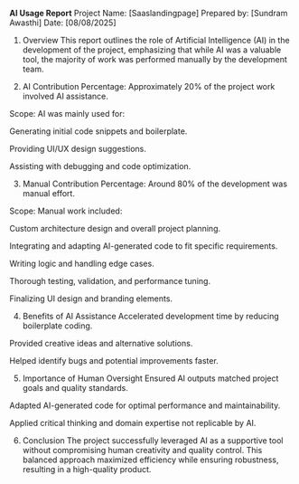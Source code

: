 **AI Usage Report**
Project Name: [Saaslandingpage]
Prepared by: [Sundram Awasthi]
Date: [08/08/2025]

1. Overview
This report outlines the role of Artificial Intelligence (AI) in the development of the project, emphasizing
that while AI was a valuable tool, the majority of work was performed manually by the development team.

3. AI Contribution
Percentage: Approximately 20% of the project work involved AI assistance.

Scope: AI was mainly used for:

Generating initial code snippets and boilerplate.

Providing UI/UX design suggestions.

Assisting with debugging and code optimization.



3. Manual Contribution
Percentage: Around 80% of the development was manual effort.

Scope: Manual work included:

Custom architecture design and overall project planning.

Integrating and adapting AI-generated code to fit specific requirements.

Writing  logic and handling edge cases.

Thorough testing, validation, and performance tuning.

Finalizing UI design and branding elements.


4. Benefits of AI Assistance
Accelerated development time by reducing boilerplate coding.

Provided creative ideas and alternative solutions.

Helped identify bugs and potential improvements faster.

5. Importance of Human Oversight
Ensured AI outputs matched project goals and quality standards.

Adapted AI-generated code for optimal performance and maintainability.

Applied critical thinking and domain expertise not replicable by AI.

6. Conclusion
The project successfully leveraged AI as a supportive tool without
compromising human creativity and quality control. This balanced approach
 maximized efficiency while ensuring robustness, resulting in a high-quality product.

